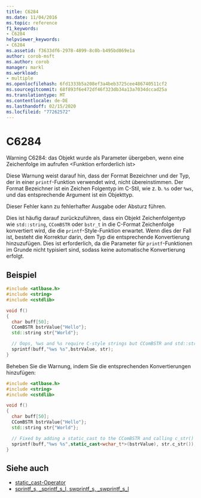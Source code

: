 ```yaml
---
title: C6284
ms.date: 11/04/2016
ms.topic: reference
f1_keywords:
- C6284
helpviewer_keywords:
- C6284
ms.assetid: f3633df6-2978-4899-8c0b-b495bd869e1a
author: corob-msft
ms.author: corob
manager: markl
ms.workload:
- multiple
ms.openlocfilehash: 6fd1333b5a208ef3a4beb3725cee486740511cf2
ms.sourcegitcommit: 68f893f6e472df46f323db34a13a7034dccad25a
ms.translationtype: MT
ms.contentlocale: de-DE
ms.lasthandoff: 02/15/2020
ms.locfileid: "77262572"
---
```

# <a name="c6284"></a>C6284
Warning C6284: das Objekt wurde als Parameter übergeben, wenn eine Zeichenfolge im aufrufen \<Funktion erforderlich ist\>

 Diese Warnung weist darauf hin, dass der Format Bezeichner und der Typ, der in einer `printf`-Funktion verwendet wird, nicht übereinstimmen.  Der Format Bezeichner ist ein Zeichen Folgentyp im C-Stil, wie z. b. `%s` oder `%ws`, und das entsprechende Argument ist ein Objekttyp.

 Dieser Fehler kann zu fehlerhafter Ausgabe oder Absturz führen.

 Dies ist häufig darauf zurückzuführen, dass ein Objekt Zeichenfolgentyp wie `std::string`, `CComBSTR` oder `bstr_t` in die C-Format Zeichenfolge konvertiert wird, die die `printf`-Style-Funktion erwartet.  Wenn dies der Fall ist, besteht die Korrektur darin, dem Typ die entsprechende Konvertierung hinzuzufügen.  Dies ist erforderlich, da die Parameter für `printf`-Funktionen im Grunde nicht typisiert sind, sodass keine automatische Konvertierung erfolgt.

## <a name="example"></a>Beispiel

```cpp
#include <atlbase.h>
#include <string>
#include <cstdlib>

void f()
{
  char buff[50];
  CComBSTR bstrValue{"Hello"};
  std::string str{"World"};

  // Oops, %ws and %s require C-style strings but CComBSTR and std::strings are being passed instead
  sprintf(buff,"%ws %s",bstrValue, str);
}
```
Beheben Sie die Warnung, indem Sie die entsprechenden Konvertierungen hinzufügen:
```cpp
#include <atlbase.h>
#include <string>
#include <cstdlib>

void f()
{
  char buff[50];
  CComBSTR bstrValue{"Hello"};
  std::string str{"World"};

  // Fixed by adding a static_cast to the CComBSTR and calling c_str() on the std::string
  sprintf(buff,"%ws %s",static_cast<wchar_t*>(bstrValue), str.c_str());
}
```

## <a name="see-also"></a>Siehe auch

- [static_cast-Operator](/cpp/cpp/static-cast-operator)
- [sprintf_s, _sprintf_s_l, swprintf_s, _swprintf_s_l](/cpp/c-runtime-library/reference/sprintf-s-sprintf-s-l-swprintf-s-swprintf-s-l)
